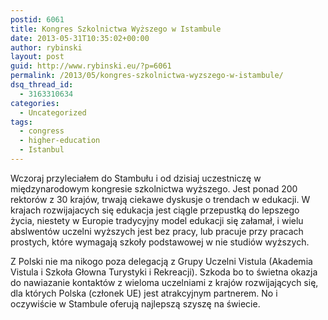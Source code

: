 ```yaml
---
postid: 6061
title: Kongres Szkolnictwa Wyższego w Istambule
date: 2013-05-31T10:35:02+00:00
author: rybinski
layout: post
guid: http://www.rybinski.eu/?p=6061
permalink: /2013/05/kongres-szkolnictwa-wyzszego-w-istambule/
dsq_thread_id:
  - 3163310634
categories:
  - Uncategorized
tags:
  - congress
  - higher-education
  - Istanbul
---
```

Wczoraj przyleciałem do Stambułu i od dzisiaj uczestniczę w międzynarodowym kongresie szkolnictwa wyższego. Jest ponad 200 rektorów z 30 krajów, trwają ciekawe dyskusje o trendach w edukacji. W krajach rozwijajacych się edukacja jest ciągle przepustką do lepszego życia, niestety w Europie tradycyjny model edukacji się załamał, i wielu abslwentów uczelni wyższych jest bez pracy, lub pracuje przy pracach prostych, które wymagają szkoły podstawowej w nie studiów wyższych.
  
Z Polski nie ma nikogo poza delegacją z Grupy Uczelni Vistula (Akademia Vistula i Szkoła Głowna Turystyki i Rekreacji). Szkoda bo to świetna okazja do nawiazanie kontaktów z wieloma uczelniami z krajów rozwijających się, dla których Polska (członek UE) jest atrakcyjnym partnerem. No i oczywiście w Stambule oferują najlepszą szyszę na świecie.
